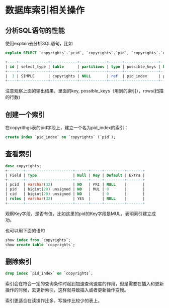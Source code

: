 # 数据库索引相关操作

## 分析SQL语句的性能

使用explain去分析SQL语句，比如

```sql
explain SELECT `copyrights`.`pcid`, `copyrights`.`pid`, `copyrights`.`cid`, `copyrights`.`roles` FROM `copyrights` WHERE `copyrights`.`pid` = 84160;

+----+-------------+------------+------------+------+---------------+-----------+---------+-------+------+----------+-------+
| id | select_type | table      | partitions | type | possible_keys | key       | key_len | ref   | rows | filtered | Extra |
+----+-------------+------------+------------+------+---------------+-----------+---------+-------+------+----------+-------+
|  1 | SIMPLE      | copyrights | NULL       | ref  | pid_index     | pid_index | 8       | const |    2 |   100.00 | NULL  |
+----+-------------+------------+------------+------+---------------+-----------+---------+-------+------+----------+-------+
```

注意观察上面的输出结果，里面的key, possible_keys（用到的索引），rows(扫描的行数)

## 创建一个索引

在copyrithgs表的pid字段上，建立一个名为pid_index的索引：

```sql
create index `pid_index` on `copyrights` (`pid`);
```

## 查看索引

```sql
desc copyrights;
+-------+---------------------+------+-----+---------+-------+
| Field | Type                | Null | Key | Default | Extra |
+-------+---------------------+------+-----+---------+-------+
| pcid  | varchar(32)         | NO   | PRI | NULL    |       |
| pid   | bigint(20) unsigned | NO   | MUL | 0       |       |
| cid   | bigint(20) unsigned | NO   |     | 0       |       |
| roles | varchar(32)         | YES  |     | NULL    |       |
+-------+---------------------+------+-----+---------+-------+
```

观察Key字段，是否有值，比如这里的pid的Key字段是MUL，表明索引建立成功。

也可以用下面的语句

```sql
show index from `copyrights`;
show create table `copyrights`;
```



##  删除索引

```sql
drop index `pid_index` on `copyrights`;
```

索引会在符合一定的查询条件时起到加速查询速度的作用，但是需要在插入和更新操作的时候，去更新索引，这样就导致插入或者更新操作变慢。

索引更适合在读操作比多，写操作比较少的表上。